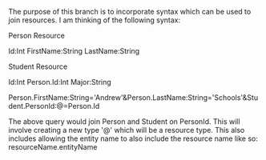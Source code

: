 The purpose of this branch is to incorporate syntax which can be used to 
join resources.  I am thinking of the following syntax:

Person Resource

Id:Int
FirstName:String
LastName:String

Student Resource

Id:Int
Person.Id:Int
Major:String


Person.FirstName:String='Andrew'&Person.LastName:String='Schools'&Student.PersonId:@=Person.Id

The above query would join Person and Student on PersonId.  This will involve 
creating a new type '@' which will be a resource type.  This also includes 
allowing the entity name to also include the resource name like so: 
resourceName.entityName
